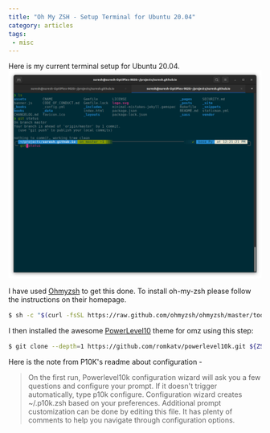 ```yaml
---
title: "Oh My ZSH - Setup Terminal for Ubuntu 20.04"
category: articles
tags:
 - misc
---
```


Here is my current terminal setup for Ubuntu 20.04. 
![theme](/assets/images/theme-screenshot-2021-04-03.png)

I have used [Ohmyzsh](https://ohmyz.sh/#install) to get this done. To install oh-my-zsh please follow the instructions on their homepage.

```sh
$ sh -c "$(curl -fsSL https://raw.github.com/ohmyzsh/ohmyzsh/master/tools/install.sh)"
```

I then installed the awesome [PowerLevel10](https://github.com/romkatv/powerlevel10k#oh-my-zsh) theme for omz using this step:

```sh
$ git clone --depth=1 https://github.com/romkatv/powerlevel10k.git ${ZSH_CUSTOM:-$HOME/.oh-my-zsh/custom}/themes/powerlevel10k
```

Here is the note from P10K's readme about configuration -

> On the first run, Powerlevel10k configuration wizard will ask you a few questions and configure your prompt. If it doesn't trigger automatically, type p10k configure. Configuration wizard creates ~/.p10k.zsh based on your preferences. Additional prompt customization can be done by editing this file. It has plenty of comments to help you navigate through configuration options.